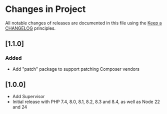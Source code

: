 # Changes in Project

All notable changes of releases are documented in this file
using the [Keep a CHANGELOG](https://keepachangelog.com/) principles.

## [1.1.0]

### Added

- Add "patch" package to support patching Composer vendors

## [1.0.0]

- Add Supervisor
- Initial release with PHP 7.4, 8.0, 8.1, 8.2, 8.3 and 8.4, as well as Node 22 and 24